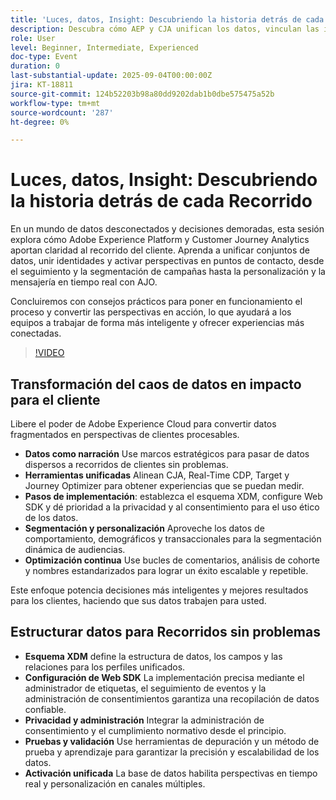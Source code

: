 ```yaml
---
title: 'Luces, datos, Insight: Descubriendo la historia detrás de cada Recorrido'
description: Descubra cómo AEP y CJA unifican los datos, vinculan las identidades y activan las perspectivas para una personalización en tiempo real y recorridos de cliente más inteligentes.
role: User
level: Beginner, Intermediate, Experienced
doc-type: Event
duration: 0
last-substantial-update: 2025-09-04T00:00:00Z
jira: KT-18811
source-git-commit: 124b52203b98a80dd9202dab1b0dbe575475a52b
workflow-type: tm+mt
source-wordcount: '287'
ht-degree: 0%

---
```



# Luces, datos, Insight: Descubriendo la historia detrás de cada Recorrido

En un mundo de datos desconectados y decisiones demoradas, esta sesión explora cómo Adobe Experience Platform y Customer Journey Analytics aportan claridad al recorrido del cliente. Aprenda a unificar conjuntos de datos, unir identidades y activar perspectivas en puntos de contacto, desde el seguimiento y la segmentación de campañas hasta la personalización y la mensajería en tiempo real con AJO.

Concluiremos con consejos prácticos para poner en funcionamiento el proceso y convertir las perspectivas en acción, lo que ayudará a los equipos a trabajar de forma más inteligente y ofrecer experiencias más conectadas.

>[!VIDEO](https://video.tv.adobe.com/v/3471109/?learn=on&enablevpops)

## Transformación del caos de datos en impacto para el cliente

Libere el poder de Adobe Experience Cloud para convertir datos fragmentados en perspectivas de clientes procesables.

* **Datos como narración** Use marcos estratégicos para pasar de datos dispersos a recorridos de clientes sin problemas.
* **Herramientas unificadas** Alinean CJA, Real-Time CDP, Target y Journey Optimizer para obtener experiencias que se puedan medir.
* **Pasos de implementación**: establezca el esquema XDM, configure Web SDK y dé prioridad a la privacidad y al consentimiento para el uso ético de los datos.
* **Segmentación y personalización** Aproveche los datos de comportamiento, demográficos y transaccionales para la segmentación dinámica de audiencias.
* **Optimización continua** Use bucles de comentarios, análisis de cohorte y nombres estandarizados para lograr un éxito escalable y repetible.

Este enfoque potencia decisiones más inteligentes y mejores resultados para los clientes, haciendo que sus datos trabajen para usted.

## Estructurar datos para Recorridos sin problemas

* **Esquema XDM** define la estructura de datos, los campos y las relaciones para los perfiles unificados.
* **Configuración de Web SDK** La implementación precisa mediante el administrador de etiquetas, el seguimiento de eventos y la administración de consentimientos garantiza una recopilación de datos confiable.
* **Privacidad y administración** Integrar la administración de consentimiento y el cumplimiento normativo desde el principio.
* **Pruebas y validación** Use herramientas de depuración y un método de prueba y aprendizaje para garantizar la precisión y escalabilidad de los datos.
* **Activación unificada** La base de datos habilita perspectivas en tiempo real y personalización en canales múltiples.
